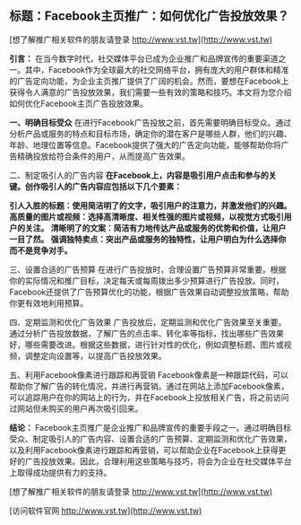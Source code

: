 ## **标题：Facebook主页推广：如何优化广告投放效果？**

[想了解推广相关软件的朋友请登录 http://www.vst.tw](http://www.vst.tw)

**引言：**
在当今数字时代，社交媒体平台已成为企业推广和品牌宣传的重要渠道之一。其中，Facebook作为全球最大的社交网络平台，拥有庞大的用户群体和精准的广告定向功能，为企业主页推广提供了广阔的机会。然而，要想在Facebook上获得令人满意的广告投放效果，我们需要一些有效的策略和技巧。本文将为您介绍如何优化Facebook主页广告投放效果。

**一、明确目标受众**
在进行Facebook广告投放之前，首先需要明确目标受众。通过分析产品或服务的特点和目标市场，确定你的潜在客户是哪些人群，他们的兴趣、年龄、地理位置等信息。Facebook提供了强大的广告定向功能，能够帮助你将广告精确投放给符合条件的用户，从而提高广告效果。

二、制定吸引人的广告内容
**在Facebook上，内容是吸引用户点击和参与的关键。创作吸引人的广告内容应包括以下几个要素：**

**引人入胜的标题：使用简洁明了的文字，吸引用户的注意力，并激发他们的兴趣。**
**高质量的图片或视频：选择高清晰度、相关性强的图片或视频，以视觉方式吸引用户的关注。**
**清晰明了的文案：简洁有力地传达产品或服务的优势和价值，让用户一目了然。**
**强调独特卖点：突出产品或服务的独特性，让用户明白为什么选择你而不是竞争对手。**

三、设置合适的广告预算
在进行广告投放时，合理设置广告预算非常重要。根据你的实际情况和推广目标，决定每天或每周拨出多少预算进行广告投放。同时，Facebook还提供了广告预算优化的功能，根据广告效果自动调整投放策略，帮助你更有效地利用预算。

四、定期监测和优化广告效果
广告投放后，定期监测和优化广告效果至关重要。通过分析广告投放数据，了解广告的点击率、转化率等指标，找出哪些广告效果好，哪些需要改进。根据这些数据，进行针对性的优化，例如调整标题、图片或视频，调整定向设置等，以提高广告投放效果。

五、利用Facebook像素进行跟踪和再营销
Facebook像素是一种跟踪代码，可以帮助你了解广告的转化情况，并进行再营销。通过在网站上添加Facebook像素，可以追踪用户在你的网站上的行为，并在Facebook上投放相关广告，将之前访问过网站但未购买的用户再次吸引回来。

**结论：**
Facebook主页推广是企业推广和品牌宣传的重要手段之一。通过明确目标受众、制定吸引人的广告内容、设置合适的广告预算、定期监测和优化广告效果，以及利用Facebook像素进行跟踪和再营销，可以帮助企业在Facebook上获得更好的广告投放效果。因此，合理利用这些策略与技巧，将会为企业在社交媒体平台上取得成功提供有力的支持。

[想了解推广相关软件的朋友请登录 http://www.vst.tw](http://www.vst.tw)


[访问软件官网 http://www.vst.tw](http://www.vst.tw)
